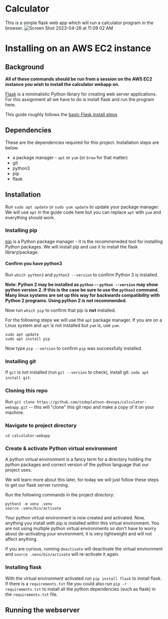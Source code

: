 # Calculator

This is a simple flask web app which will run a calculator program in the browser.
![Screen Shot 2023-04-26 at 11 09 02 AM](https://user-images.githubusercontent.com/4441280/234636033-99dd4dfe-ae35-4c02-8087-7b1beb8f7366.png)


# Installing on an AWS EC2 instance

## Background

**All of these commands should be run from a session on the AWS EC2 instance you wish to install the calculator webapp on.**

[Flask](https://flask.palletsprojects.com/en/2.3.x/) is a minimalistic Python library for creating web server applications.
For this assignment all we have to do is install flask and run the program here.

This guide roughly follows the [basic Flask install steps](https://flask.palletsprojects.com/en/2.3.x/installation/)

## Dependencies
These are the dependencies required for this project. Installation steps are below.

- a package manager - `apt` or `yum` (or `brew` for that matter)
- git
- python3
- pip
- flask

## Installation

Run `sudo apt update` or `sudo yum update` to update your package manager. We will use `apt` in the guide code here but you can replace `apt` with `yum` and everything should work.

### Installing pip

[pip](https://pypi.org/project/pip/) is a Python package manager - it is the recommeneded tool for installing Python packages.
We will install pip and use it to install the flask library/package.

#### Confirm you have python3
Run `which python3` and `python3 --version` to confirm Python 3 is installed.

**Note: Python 2 may be installed as `python` -- `python --version` may show python version 2. If this is the case be sure to use the `python3` command.
Many linux systems are set up this way for backwards compatibility with Python 2 programs. Using python 2 is not recommended.**

Now run `which pip` to confirm that pip is **not** installed.

For the following steps we will use the `apt` package manager. If you are on a Linux system and `apt` is not installed but `yum` is, use `yum`. 

```
sudo apt update
sudo apt install pip
```

Now type `pip --version` to confirm `pip` was successfully installed. 

### Installing git
If `git` is not installed (run `git --version` to check), install git: `sudo apt install git`. 

### Cloning this repo
Run `git clone https://github.com/codeplatoon-devops/calculator-webapp.git` -- this will "clone" this git repo and make a copy of it on your machine.

### Navigate to project directory
`cd calculator-webapp`

### Create & activate Python virtual environment
A python virtual environment is a fancy term for a directory holding the python packages and correct version of the python language that our project uses.

We will learn more about this later, for today we will just follow these steps to get our flask server running.

Run the following commands in the project directory:
```
python3 -m venv .venv
source .venv/bin/activate
```

Your python virtual environment is now created and activated. Now, anything you install with pip is installed within this virtual environment.
You are not using multiple python virtual environments so don't have to worry about de-activating your environment; it is very lightweight and will not affect anything.

If you are curious, running `deactivate` will deactivate the virtual environment and `source .venv/bin/activate` will re-activate it again.

### Installing flask

With the virtual environment activated run `pip install flask` to install flask. If there is a `requirements.txt` file you could also run
`pip -r requirements.txt` to install all the python dependencies (such as flask) in the `requirements.txt` file.


## Running the webserver

